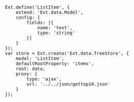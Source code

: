 <pre class="runnable readonly"> Ext.define('ListItem', {
     extend: 'Ext.data.Model',
     config: {
         fields: [{
             name: 'text',
             type: 'string'
         }]
     }
 });
 var store = Ext.create('Ext.data.TreeStore', {
     model: 'ListItem',
     defaultRootProperty: 'items',
     root: data,
     proxy: {
         type: 'ajax',
         url: '../../json/gettop10.json'
     }
 });</pre>